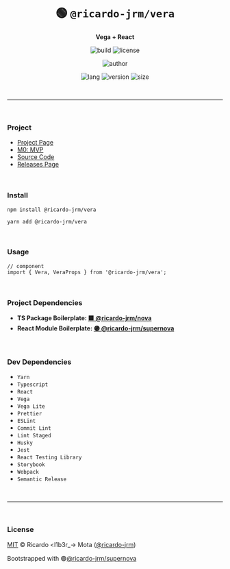 <div align="center">

# 🟢 `@ricardo-jrm/vera`

<b>Vega + React</b>

![build](https://img.shields.io/github/workflow/status/ricardo-jrm/vera/Continuous%20Integration?style=for-the-badge)
![license](https://img.shields.io/github/license/ricardo-jrm/vera?style=for-the-badge)

![author](<https://img.shields.io/badge/Author-Ricardo%20%3Cl1b3r__--%3E%20Mota%20(%40ricardo--jrm)-orange?style=for-the-badge>)

![lang](https://img.shields.io/github/languages/top/ricardo-jrm/vera?style=for-the-badge)
![version](https://img.shields.io/npm/v/@ricardo-jrm/vera?style=for-the-badge)
![size](https://img.shields.io/bundlephobia/min/@ricardo-jrm/vera?style=for-the-badge)

</div>

<br />

---

<br />

### <b>Project</b>

- [Project Page](https://l1b3r.notion.site/vera-1913cc82cc2c4bdf8f18607350b84c4d)
- [M0: MVP](https://l1b3r.notion.site/M0-MVP-e71e2a010a4b429185a53a409cad4337)
- [Source Code](https://github.com/ricardo-jrm/vera)
- [Releases Page](https://github.com/ricardo-jrm/vera/releases)

<br />

### <b>Install</b>

```tsx
npm install @ricardo-jrm/vera

yarn add @ricardo-jrm/vera
```

<br />

### <b>Usage</b>

```tsx
// component
import { Vera, VeraProps } from '@ricardo-jrm/vera';
```

<br />

### <b>Project Dependencies</b>

- <b>TS Package Boilerplate: [🟪 @ricardo-jrm/nova](https://github.com/ricardo-jrm/nova)</b>
- <b>React Module Boilerplate: [🟣 @ricardo-jrm/supernova](https://github.com/ricardo-jrm/supernova)</b>

<br />

### <b>Dev Dependencies</b>

- `Yarn`
- `Typescript`
- `React`
- `Vega`
- `Vega Lite`
- `Prettier`
- `ESLint`
- `Commit Lint`
- `Lint Staged`
- `Husky`
- `Jest`
- `React Testing Library`
- `Storybook`
- `Webpack`
- `Semantic Release`

<br />

---

<br />

### <b>License</b>

[MIT](https://github.com/ricardo-jrm/vera/blob/main/LICENSE) © Ricardo <l1b3r\_-> Mota ([@ricardo-jrm](https://github.com/ricardo-jrm))

Bootstrapped with 🟣[@ricardo-jrm/supernova](https://github.com/ricardo-jrm/supernova)

<br />
